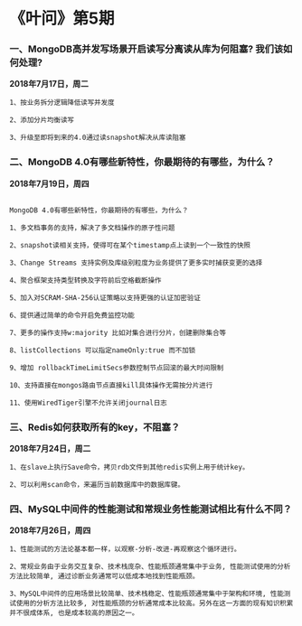 # 《叶问》第5期

### 一、**MongoDB高并发写场景开启读写分离读从库为何阻塞? 我们该如何处理?**

**2018年7月17日，周二**

```
1、按业务拆分逻辑降低读写并发度 

2、添加分片均衡读写 

3、升级至即将到来的4.0通过读snapshot解决从库读阻塞 
```



### 二、**MongoDB 4.0有哪些新特性，你最期待的有哪些，为什么？**

**2018年7月19日，周四**

```

MongoDB 4.0有哪些新特性，你最期待的有哪些，为什么？

1、多文档事务的支持，解决了多文档操作的原子性问题

2、snapshot读相关支持，使得可在某个timestamp点上读到一个一致性的快照

3、Change Streams 支持实例及库级别粒度为业务提供了更多实时捕获变更的选择

4、聚合框架支持类型转换及字符前后空格截断操作

5、加入对SCRAM-SHA-256认证策略以支持更强的认证加密验证

6、提供通过简单的命令开启免费监控功能

7、更多的操作支持w:majority 比如对集合进行分片，创建删除集合等

8、listCollections 可以指定nameOnly:true 而不加锁

9、增加 rollbackTimeLimitSecs参数控制节点回滚的最大时间限制

10、支持直接在mongos路由节点直接kill具体操作无需按分片进行

11、使用WiredTiger引擎不允许关闭journal日志
```



### 三、**Redis如何获取所有的key，不阻塞？** 

**2018年7月24日，周二**

```
1、在slave上执行Save命令，拷贝rdb文件到其他redis实例上用于统计key。 

2、可以利用scan命令，来遍历当前数据库中的数据库键。
```



### 四、**MySQL中间件的性能测试和常规业务性能测试相比有什么不同？**

**2018年7月26日，周四**

```
1、性能测试的方法论基本都一样，以观察-分析-改进-再观察这个循环进行。

2、常规业务由于业务交互复杂、技术栈庞杂、性能瓶颈通常集中于业务, 性能测试使用的分析方法比较简单, 通过诊断业务通常可以低成本地找到性能瓶颈。

3、MySQL中间件的应用场景比较简单、技术栈稳定、性能瓶颈通常集中于架构和环境, 性能测试使用的分析方法比较多, 对性能瓶颈的分析通常成本比较高。另外在这一方面的现有知识积累并不很成体系, 也是成本较高的原因之一。
```

